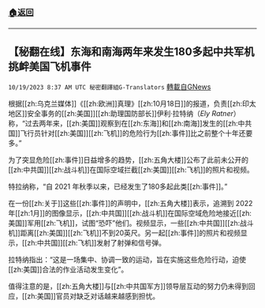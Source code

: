 ###  [:house:返回](README.md)
---


## 【秘翻在线】东海和南海两年来发生180多起中共军机挑衅美国飞机事件
`10/19/2023 8:37 AM UTC 秘密翻譯組G-Translators` [轉載自GNews](https://gnews.org/articles/1853928)

根据[[zh:乌克兰媒体]]《[[zh:欧洲]]真理》[[zh:10月18日]]的报道，负责[[zh:印太地区]]安全事务的[[zh:美国]][[zh:助理国防部长]]伊利·拉特纳（_Ely Ratner_）称，“过去两年来，[[zh:美国]]观察到在[[zh:东海]]和[[zh:南海]]发生的[[zh:中共国]]飞行员针对[[zh:美国]][[zh:飞机]]的危险行为[[zh:事件]]比之前整个十年还要多。”

为了突显危险[[zh:事件]]日益增多的趋势，[[zh:五角大楼]]公布了此前未公开的[[zh:中共国]][[zh:战斗机]]在国际空域拦截[[zh:美国]][[zh:飞机]]的照片和视频。

特拉纳称，“自 2021 年秋季以来，已经发生了180多起此类[[zh:事件]]。”

在一份[[zh:关于]]这些[[zh:事件]]的声明中，[[zh:五角大楼]]表示，追溯到 2022年[[zh:1月]]的图像显示，[[zh:中共国]][[zh:战斗机]]在国际空域危险地接近[[zh:美国]]军用[[zh:飞机]]，试图“恐吓”他们。视频显示，一些[[zh:中共国]][[zh:战斗机]]距离[[zh:美国]][[zh:飞机]]不到20英尺。另一起[[zh:事件]]的照片和视频显示，[[zh:中共国]][[zh:飞机]]发射了射弹和信号弹。

拉特纳指出：“这是一场集中、协调一致的运动，旨在实施这些危险行动，迫使[[zh:美国]]合法的作业活动发生变化”。

值得注意的是，[[zh:五角大楼]]与[[zh:中共国军方]]领导层互动的努力仍未得到回应，[[zh:美国]]官员对缺乏对话越来越感到担忧。
